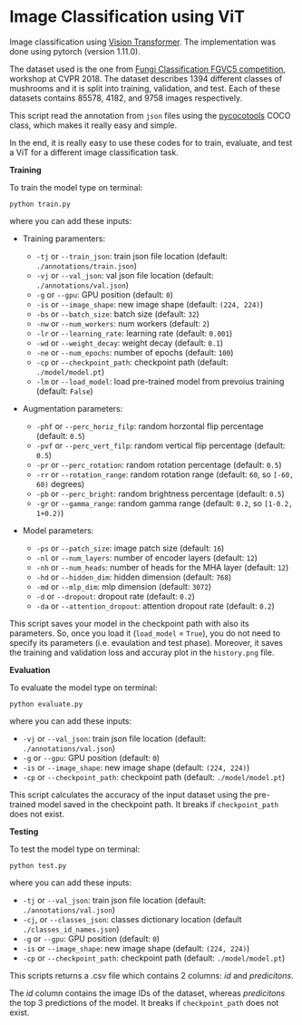 # Image Classification using ViT

Image classification using [Vision Transformer](https://arxiv.org/abs/2010.11929). The implementation was done using pytorch (version 1.11.0).

The dataset used is the one from [Fungi Classification FGVC5 competition](https://www.kaggle.com/c/fungi-challenge-fgvc-2018), workshop at CVPR 2018. The dataset describes 1394 different classes of mushrooms and it is split into training, validation, and test. Each of these datasets contains 85578, 4182, and 9758 images respectively.

This script read the annotation from `json` files using the [pycocotools](https://github.com/cocodataset/cocoapi/tree/master/PythonAPI/pycocotools) COCO class, which makes it really easy and simple. 

In the end, it is really easy to use these codes for to train, evaluate, and test a ViT for a different image classification task. 


**Training**

To train the model type on terminal:

    python train.py 

where you can add these inputs:

- Training paramenters:
    - `-tj` or `--train_json`: train json file location (default: `./annotations/train.json`)
    - `-vj` or `--val_json`: val json file location (default: `./annotations/val.json`)
    - `-g` or `--gpu`: GPU position (default: `0`)
    - `-is` or `--image_shape`: new image shape (default: `(224, 224)`)
    - `-bs` or `--batch_size`: batch size (default: `32`)
    - `-nw` or `--num_workers`: num workers (default: `2`) 
    - `-lr` or `--learning_rate`: learning rate (default: `0.001`)
    - `-wd` or `--weight_decay`: weight decay (default: `0.1`)
    - `-ne` or `--num_epochs`: number of epochs (default: `100`)
    - `-cp` or `--checkpoint_path`: checkpoint path (default: `./model/model.pt`)
    - `-lm` or `--load_model`: load pre-trained model from prevoius training (default: `False`)

- Augmentation parameters:
    - `-phf` or `--perc_horiz_filp`: random horzontal flip percentage (default: `0.5`)
    - `-pvf` or `--perc_vert_filp`: random vertical flip percentage (default: `0.5`)
    - `-pr` or `--perc_rotation`: random rotation percentage (default: `0.5`)
    - `-rr` or `--rotation_range`: random rotation range (default: `60`, so `[-60, 60)` degrees)
    - `-pb` or `--perc_bright`: random brightness percentage (default: `0.5`)
    - `-gr` or `--gamma_range`: random gamma range (default: `0.2`, so `[1-0.2, 1+0.2)`)

- Model parameters:
    - `-ps` or `--patch_size`: image patch size (default: `16`)
    - `-nl` or `--num_layers`: number of encoder layers (default: `12`)
    - `-nh` or `--num_heads`: number of heads for the MHA layer (default: `12`)
    - `-hd` or `--hidden_dim`: hidden dimension (default: `768`)
    - `-md` or `--mlp_dim`: mlp dimension (default: `3072`)
    - `-d` or `--dropout`: dropout rate (default: `0.2`)
    - `-da` or `--attention_dropout`: attention dropout rate (default: `0.2`)

This script saves your model in the checkpoint path with also its parameters. So, once you load it (`load_model` = `True`), you do not need to specify its parameters (i.e. evaulation and test phase). Moreover, it saves the training and validation loss and accuray plot in the `history.png` file.


**Evaluation**

To evaluate the model type on terminal:

    python evaluate.py 

where you can add these inputs:
- `-vj` or `--val_json`: train json file location (default: `./annotations/val.json`)
- `-g` or `--gpu`: GPU position (default: `0`)
- `-is` or `--image_shape`: new image shape (default: `(224, 224)`)
- `-cp` or `--checkpoint_path`: checkpoint path (default: `./model/model.pt`)

This script calculates the accuracy of the input dataset using the pre-trained model saved in the checkpoint path. It breaks if `checkpoint_path` does not exist.

**Testing**

To test the model type on terminal:

    python test.py 

where you can add these inputs:
- `-tj` or `--val_json`: train json file location (default: `./annotations/val.json`)
- `-cj`, or `--classes_json`: classes dictionary location (default `./classes_id_names.json`)
- `-g` or `--gpu`: GPU position (default: `0`)
- `-is` or `--image_shape`: new image shape (default: `(224, 224)`)
- `-cp` or `--checkpoint_path`: checkpoint path (default: `./model/model.pt`)

This scripts returns a .csv file which contains 2 columns: *id* and *predicitons*.

The *id* column contains the image IDs of the dataset, whereas *predicitons* the top 3 predictions of the model. It breaks if `checkpoint_path` does not exist.